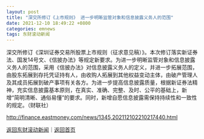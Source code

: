 ```yaml
---
layout: post
title: "深交所修订《上市规则》 进一步明晰监管对象和信息披露义务人的范围"
date: 2021-12-10 18:49:22 +0800
categories: emnews
tags: 东财滚动新闻
---
```


深交所修订《深圳证券交易所股票上市规则（征求意见稿）》。本次修订落实新证券法、国发14号文、《信披办法》等规定新要求。为进一步明晰监管对象和信息披露义务人的范围，采用《信披办法》对信息披露义务人的定义，并进一步拓展范围，由股东拓展到存托凭证持有人，由收购人拓展到其他权益变动主体，由破产管理人及其成员拓展到破产事项有关各方。为进一步提高信息披露质量，根据新证券法精神，充实信息披露基本原则，在真实、准确、完整、及时、公平的基础上，新增“简明清晰、通俗易懂”的要求。同时，新增自愿信息披露需保持持续性和一致性的规定。（财联社）

<http://finance.eastmoney.com/news/1345,202112102210217440.html>

[返回东财滚动新闻](//finews.withounder.com/emnews/)｜[返回首页](//finews.withounder.com/)